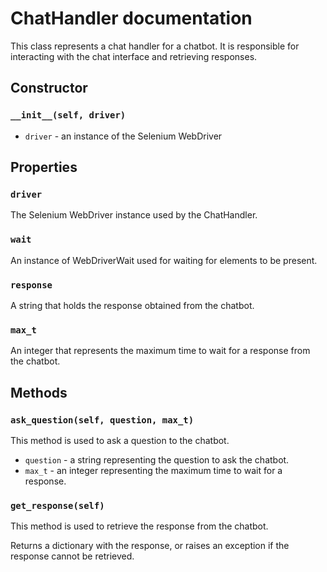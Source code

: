 # ChatHandler documentation

This class represents a chat handler for a chatbot. It is responsible for interacting with the chat interface and retrieving responses.

## Constructor

### `__init__(self, driver)`

* `driver` - an instance of the Selenium WebDriver

## Properties

### `driver`

The Selenium WebDriver instance used by the ChatHandler.

### `wait`

An instance of WebDriverWait used for waiting for elements to be present.

### `response`

A string that holds the response obtained from the chatbot.

### `max_t`

An integer that represents the maximum time to wait for a response from the chatbot.


## Methods

### `ask_question(self, question, max_t)`

This method is used to ask a question to the chatbot.

* `question` - a string representing the question to ask the chatbot.
* `max_t` - an integer representing the maximum time to wait for a response.

### `get_response(self)`

This method is used to retrieve the response from the chatbot.

Returns a dictionary with the response, or raises an exception if the response cannot be retrieved.